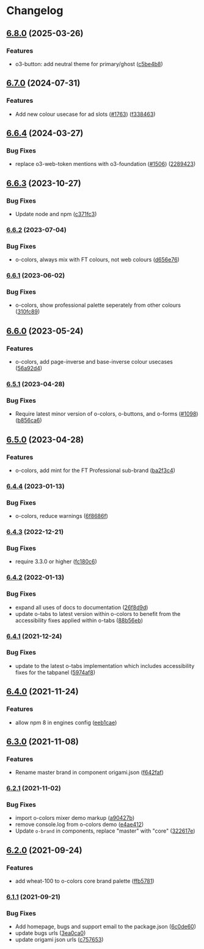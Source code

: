 # Changelog

## [6.8.0](https://github.com/Financial-Times/origami/compare/o-colors-v6.7.0...o-colors-v6.8.0) (2025-03-26)


### Features

* o3-button: add neutral theme for primary/ghost ([c5be4b8](https://github.com/Financial-Times/origami/commit/c5be4b8b0a9fd2c32c8de86a60760052ee1c1642))

## [6.7.0](https://github.com/Financial-Times/origami/compare/o-colors-v6.6.4...o-colors-v6.7.0) (2024-07-31)


### Features

* Add new colour usecase for ad slots ([#1763](https://github.com/Financial-Times/origami/issues/1763)) ([f338463](https://github.com/Financial-Times/origami/commit/f3384632108c6d998c6da2fddb6cda5b15d9d484))

## [6.6.4](https://github.com/Financial-Times/origami/compare/o-colors-v6.6.3...o-colors-v6.6.4) (2024-03-27)


### Bug Fixes

* replace o3-web-token mentions with o3-foundation ([#1506](https://github.com/Financial-Times/origami/issues/1506)) ([2289423](https://github.com/Financial-Times/origami/commit/2289423450a6ab7b281435af90e7b492273a20cf))

## [6.6.3](https://github.com/Financial-Times/origami/compare/o-colors-v6.6.2...o-colors-v6.6.3) (2023-10-27)


### Bug Fixes

* Update node and npm ([c371fc3](https://github.com/Financial-Times/origami/commit/c371fc3f7f2d66266dbca95862ecef3ddeb1f339))

### [6.6.2](https://www.github.com/Financial-Times/origami/compare/o-colors-v6.6.1...o-colors-v6.6.2) (2023-07-04)


### Bug Fixes

* o-colors, always mix with FT colours, not web colours ([d656e76](https://www.github.com/Financial-Times/origami/commit/d656e763d8803ca81ea56d72b17bf695d5376ba4))

### [6.6.1](https://www.github.com/Financial-Times/origami/compare/o-colors-v6.6.0...o-colors-v6.6.1) (2023-06-02)


### Bug Fixes

* o-colors, show professional palette seperately from other colours ([310fc89](https://www.github.com/Financial-Times/origami/commit/310fc89005a4e83185eb35c6bea096abff335630))

## [6.6.0](https://www.github.com/Financial-Times/origami/compare/o-colors-v6.5.1...o-colors-v6.6.0) (2023-05-24)


### Features

* o-colors, add page-inverse and base-inverse colour usecases ([56a92d4](https://www.github.com/Financial-Times/origami/commit/56a92d4ef9080a146ee592d6a99fddb778de00bf))

### [6.5.1](https://www.github.com/Financial-Times/origami/compare/o-colors-v6.5.0...o-colors-v6.5.1) (2023-04-28)


### Bug Fixes

* Require latest minor version of o-colors, o-buttons, and o-forms ([#1098](https://www.github.com/Financial-Times/origami/issues/1098)) ([b856ca6](https://www.github.com/Financial-Times/origami/commit/b856ca66c9ec555f3c70833ffa35cb05cd19841f))

## [6.5.0](https://www.github.com/Financial-Times/origami/compare/o-colors-v6.4.4...o-colors-v6.5.0) (2023-04-28)


### Features

* o-colors, add mint for the FT Professional sub-brand ([ba2f3c4](https://www.github.com/Financial-Times/origami/commit/ba2f3c4fa7952d7545e24d560dd3a8b3d6d90306))

### [6.4.4](https://www.github.com/Financial-Times/origami/compare/o-colors-v6.4.3...o-colors-v6.4.4) (2023-01-13)


### Bug Fixes

* o-colors, reduce warnings ([6f8686f](https://www.github.com/Financial-Times/origami/commit/6f8686f8a415b868fe5ef702e4f3f5330d803034))

### [6.4.3](https://www.github.com/Financial-Times/origami/compare/o-colors-v6.4.2...o-colors-v6.4.3) (2022-12-21)


### Bug Fixes

* require 3.3.0 or higher ([fc180c6](https://www.github.com/Financial-Times/origami/commit/fc180c619755daa1b7bfe65509f354cf0de113bf))

### [6.4.2](https://www.github.com/Financial-Times/origami/compare/o-colors-v6.4.1...o-colors-v6.4.2) (2022-01-13)


### Bug Fixes

* expand all uses of docs to documentation ([26f8d9d](https://www.github.com/Financial-Times/origami/commit/26f8d9d8cbbe3e78902d8c3951b37e08150a77bd))
* update o-tabs to latest version within o-colors to benefit from the accessibility fixes applied within o-tabs ([88b56eb](https://www.github.com/Financial-Times/origami/commit/88b56eb5a8b7273f0a2001dc3ee420daa157d2f4))

### [6.4.1](https://www.github.com/Financial-Times/origami/compare/o-colors-v6.4.0...o-colors-v6.4.1) (2021-12-24)


### Bug Fixes

* update to the latest o-tabs implementation which includes accessibility fixes for the tabpanel ([5974af8](https://www.github.com/Financial-Times/origami/commit/5974af8001a8af42a2cff62272448f59856a7503))

## [6.4.0](https://www.github.com/Financial-Times/origami/compare/o-colors-v6.3.0...o-colors-v6.4.0) (2021-11-24)


### Features

* allow npm 8 in engines config ([eeb1cae](https://www.github.com/Financial-Times/origami/commit/eeb1cae6e7f0379e647f2b41240b1f294997d528))

## [6.3.0](https://www.github.com/Financial-Times/origami/compare/o-colors-v6.2.1...o-colors-v6.3.0) (2021-11-08)


### Features

* Rename master brand in component origami.json ([f642faf](https://www.github.com/Financial-Times/origami/commit/f642faf0574d84ea8185b56e6090c8015def27e6))

### [6.2.1](https://www.github.com/Financial-Times/origami/compare/o-colors-v6.2.0...o-colors-v6.2.1) (2021-11-02)


### Bug Fixes

* import o-colors mixer demo markup ([a90427b](https://www.github.com/Financial-Times/origami/commit/a90427b3c709964b0043b1b0e10a22fd79b659a6))
* remove console.log from o-colors demo ([e4ae412](https://www.github.com/Financial-Times/origami/commit/e4ae4124e438564d8f24f9d76a3116827c4fb839))
* Update `o-brand` in components, replace "master" with "core" ([322617e](https://www.github.com/Financial-Times/origami/commit/322617ea80f30a6825d9c36872e05574b871ea82))

## [6.2.0](https://www.github.com/Financial-Times/origami/compare/o-colors-v6.1.1...o-colors-v6.2.0) (2021-09-24)


### Features

* add wheat-100 to o-colors core brand palette ([ffb5781](https://www.github.com/Financial-Times/origami/commit/ffb57819342a4c9ec9daec4004a09689d5227454))

### [6.1.1](https://www.github.com/Financial-Times/origami/compare/o-colors-v6.1.0...o-colors-v6.1.1) (2021-09-21)


### Bug Fixes

* Add homepage, bugs and support email to the package.json ([6c0de60](https://www.github.com/Financial-Times/origami/commit/6c0de60ebd6e64c4dd16d000fcc6b79412ce30f4))
* update bugs urls ([3ea0ca0](https://www.github.com/Financial-Times/origami/commit/3ea0ca03bcb6e55142a77387ad0fff5ddf056d44))
* update origami json urls ([c757653](https://www.github.com/Financial-Times/origami/commit/c7576532b5a14f0462d5346dfb63238be025602e))
